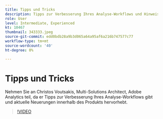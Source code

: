 ```yaml
---
title: Tipps und Tricks
description: Tipps zur Verbesserung Ihres Analyse-Workflows und Hinweise zu den neuesten Innovationen innerhalb des Produkts.
role: User
level: Intermediate, Experienced
kt: 10467
thumbnail: 343333.jpeg
source-git-commit: edd0bdb28a9b3d065a64a95af6a216b747577c77
workflow-type: tm+mt
source-wordcount: '40'
ht-degree: 0%

---
```


# Tipps und Tricks

Nehmen Sie an Christos Voutsakis, Multi-Solutions Architect, Adobe Analytics teil, da er Tipps zur Verbesserung Ihres Analyse-Workflows gibt und aktuelle Neuerungen innerhalb des Produkts hervorhebt.

>[!VIDEO](https://video.tv.adobe.com/v/343333/?quality=12&learn=on)
